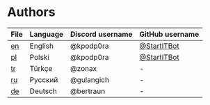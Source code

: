 # Authors

| File      | Language | Discord username | GitHub username                              |
|-----------|----------|------------------|----------------------------------------------|
| [en](/en) | English  | @kpodp0ra        | [@StartITBot](https://github.com/StartITBot) |
| [pl](/pl) | Polski   | @kpodp0ra        | [@StartITBot](https://github.com/StartITBot) |
| [tr](/tr) | Türkçe   | @zonax           | -                                            |
| [ru](/ru) | Русский  | @gulangich       | -                                            |
| [de](/de) | Deutsch  | @bertraun        | -                                            |

